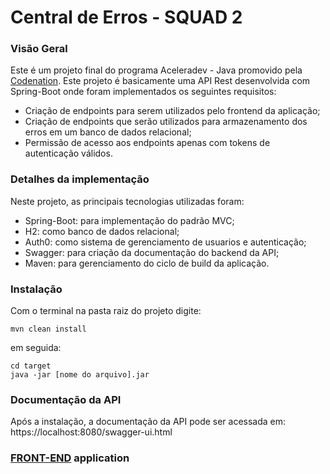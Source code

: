 # Central de Erros - SQUAD 2

### Visão Geral

Este é um projeto final do programa Aceleradev - Java promovido pela [Codenation](https://www.codenation.dev/). Este projeto é basicamente uma API Rest desenvolvida com Spring-Boot onde foram implementados os seguintes requisitos:

* Criação de endpoints para serem utilizados pelo frontend da aplicação;
* Criação de endpoints que serão utilizados para armazenamento dos erros em um banco de dados relacional;
* Permissão de acesso aos endpoints apenas com tokens de autenticação válidos.

### Detalhes da implementação
Neste projeto, as principais tecnologias utilizadas foram:
* Spring-Boot: para implementação do padrão MVC;
* H2: como banco de dados relacional;
* Auth0: como sistema de gerenciamento de usuarios e autenticação;
* Swagger: para criação da documentação do backend da API;
* Maven: para gerenciamento do ciclo de build da aplicação.

### Instalação
Com o terminal na pasta raiz do projeto digite:
```
mvn clean install 
```
em seguida:
```
cd target
java -jar [nome do arquivo].jar
```
### Documentação da API

Após a instalação, a documentação da API pode ser acessada em: https://localhost:8080/swagger-ui.html

### [FRONT-END](https://github.com/codenation-dev/squad-2-ad-java-softplan-1-front) application
